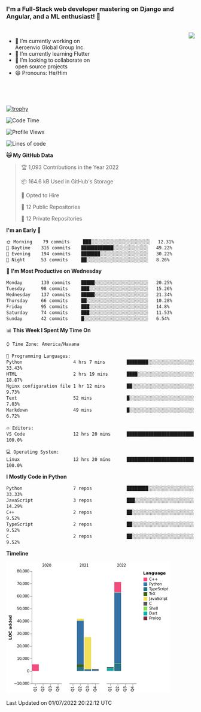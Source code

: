 ### I'm a Full-Stack web developer mastering on Django and Angular, and a ML enthusiast!  👋

<br/>

<img align="right" height="250"  src="https://media1.giphy.com/media/qgQUggAC3Pfv687qPC/giphy.gif?cid=ecf05e470ttfxgsj072btembitu1zn4ti3t3cdyg4jo5b3by&rid=giphy.gif&ct=g" />

 <div style="width:50%">
    <ul>
      <li>🔭 I’m currently working on Aeroenvio Global Group Inc.</li>
      <li>🌱 I’m currently learning Flutter</li>
      <li>👯 I’m looking to collaborate on open source projects</li>
      <li>😄 Pronouns: He/Him</li>
<!--       <li>⚡ Fun fact: I started my first professional project for a company as web dev without knowing any JS </li> -->
    </ul>
  </div>
  
<br/><br/><br/>

[![trophy](https://github-profile-trophy.vercel.app/?username=dfg-98&row=3&column=3&theme=monokai)](https://github.com/ryo-ma/github-profile-trophy)


<!--START_SECTION:waka-->
![Code Time](http://img.shields.io/badge/Code%20Time-295%20hrs%204%20mins-blue)

![Profile Views](http://img.shields.io/badge/Profile%20Views-0-blue)

![Lines of code](https://img.shields.io/badge/From%20Hello%20World%20I%27ve%20Written-150%20Thousand%20lines%20of%20code-blue)

**🐱 My GitHub Data** 

> 🏆 1,093 Contributions in the Year 2022
 > 
> 📦 164.6 kB Used in GitHub's Storage 
 > 
> 💼 Opted to Hire
 > 
> 📜 12 Public Repositories 
 > 
> 🔑 12 Private Repositories  
 > 
**I'm an Early 🐤** 

```text
🌞 Morning    79 commits     ███░░░░░░░░░░░░░░░░░░░░░░   12.31% 
🌆 Daytime    316 commits    ████████████░░░░░░░░░░░░░   49.22% 
🌃 Evening    194 commits    ███████░░░░░░░░░░░░░░░░░░   30.22% 
🌙 Night      53 commits     ██░░░░░░░░░░░░░░░░░░░░░░░   8.26%

```
📅 **I'm Most Productive on Wednesday** 

```text
Monday       130 commits    █████░░░░░░░░░░░░░░░░░░░░   20.25% 
Tuesday      98 commits     ███░░░░░░░░░░░░░░░░░░░░░░   15.26% 
Wednesday    137 commits    █████░░░░░░░░░░░░░░░░░░░░   21.34% 
Thursday     66 commits     ██░░░░░░░░░░░░░░░░░░░░░░░   10.28% 
Friday       95 commits     ███░░░░░░░░░░░░░░░░░░░░░░   14.8% 
Saturday     74 commits     ███░░░░░░░░░░░░░░░░░░░░░░   11.53% 
Sunday       42 commits     █░░░░░░░░░░░░░░░░░░░░░░░░   6.54%

```


📊 **This Week I Spent My Time On** 

```text
⌚︎ Time Zone: America/Havana

💬 Programming Languages: 
Python                   4 hrs 7 mins        ████████░░░░░░░░░░░░░░░░░   33.43% 
HTML                     2 hrs 19 mins       ████░░░░░░░░░░░░░░░░░░░░░   18.87% 
Nginx configuration file 1 hr 12 mins        ██░░░░░░░░░░░░░░░░░░░░░░░   9.73% 
Text                     52 mins             █░░░░░░░░░░░░░░░░░░░░░░░░   7.03% 
Markdown                 49 mins             █░░░░░░░░░░░░░░░░░░░░░░░░   6.72%

🔥 Editors: 
VS Code                  12 hrs 20 mins      █████████████████████████   100.0%

💻 Operating System: 
Linux                    12 hrs 20 mins      █████████████████████████   100.0%

```

**I Mostly Code in Python** 

```text
Python                   7 repos             ████████░░░░░░░░░░░░░░░░░   33.33% 
JavaScript               3 repos             ███░░░░░░░░░░░░░░░░░░░░░░   14.29% 
C++                      2 repos             ██░░░░░░░░░░░░░░░░░░░░░░░   9.52% 
TypeScript               2 repos             ██░░░░░░░░░░░░░░░░░░░░░░░   9.52% 
C                        2 repos             ██░░░░░░░░░░░░░░░░░░░░░░░   9.52%

```


**Timeline**

![Chart not found](https://raw.githubusercontent.com/dfg-98/dfg-98/main/charts/bar_graph.png) 


 Last Updated on 01/07/2022 20:22:12 UTC
<!--END_SECTION:waka-->
